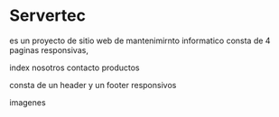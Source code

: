 # Servertec

es un proyecto de sitio web de mantenimirnto informatico consta de 4 paginas responsivas, 

index
nosotros
contacto
productos

consta de un header y un footer responsivos

imagenes
